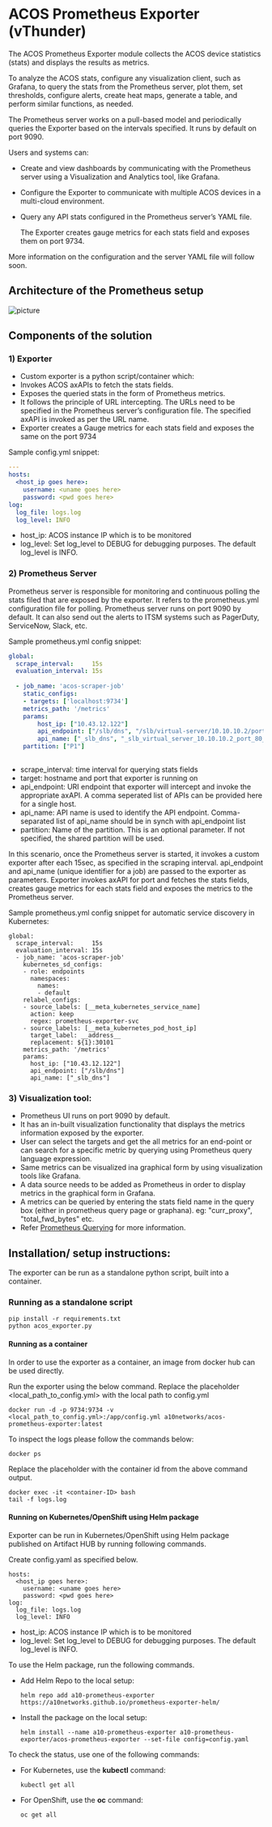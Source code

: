 # ACOS Prometheus Exporter (vThunder)

The ACOS Prometheus Exporter module collects the ACOS device statistics (stats) and displays the results as metrics.

To analyze the ACOS stats, configure any visualization client, such as Grafana, to query the stats from the Prometheus server, plot them, set thresholds, configure alerts, create heat maps, generate a table, and perform similar functions, as needed.

The Prometheus server works on a pull-based model and periodically queries the Exporter based on the intervals specified.  It runs by default on port 9090.

Users and systems can:

- Create and view dashboards by communicating with the Prometheus server using a Visualization and Analytics tool, like Grafana.
- Configure the Exporter to communicate with multiple ACOS devices in a multi-cloud environment.
- Query any API stats configured in the Prometheus server’s YAML file.

  The Exporter creates gauge metrics for each stats field and exposes them on port 9734.

More information on the configuration and the server YAML file will follow soon.

## Architecture of the Prometheus setup

![picture](img/prometheus.png)

## Components of the solution

### 1) Exporter

- Custom exporter is a python script/container which:
- Invokes ACOS axAPIs to fetch the stats fields.
- Exposes the queried stats in the form of Prometheus metrics.
- It follows the principle of URL intercepting. The URLs need to be specified in the Prometheus server’s configuration file. The specified axAPI is invoked as per the URL name.
- Exporter creates a Gauge metrics for each stats field and exposes the same on the port 9734

Sample config.yml snippet:

```yaml
---
hosts:
  <host_ip goes here>:
    username: <uname goes here>
    password: <pwd goes here>
log:
  log_file: logs.log
  log_level: INFO
```

- host_ip: ACOS instance IP which is to be monitored
- log_level: Set log_level to DEBUG for debugging purposes. The default log_level is INFO.

### 2) Prometheus Server

Prometheus server is responsible for monitoring and continuous polling the stats filed that are exposed by the exporter.
It refers to the prometheus.yml configuration file for polling.
Prometheus server runs on port 9090 by default.
It can also send out the alerts to ITSM systems such as PagerDuty, ServiceNow, Slack, etc.
   
Sample prometheus.yml config snippet: 

```yaml
global:
  scrape_interval:     15s
  evaluation_interval: 15s
 
  - job_name: 'acos-scraper-job'
    static_configs:
    - targets: ['localhost:9734']
    metrics_path: '/metrics'    
    params:
        host_ip: ["10.43.12.122"]
        api_endpoint: ["/slb/dns", "/slb/virtual-server/10.10.10.2/port/80+tcp", "/slb/fix"]
        api_name: ["_slb_dns", "_slb_virtual_server_10.10.10.2_port_80_tcp", "_slb_fix"]
	partition: ["P1"]
	
```       
   
- scrape_interval: time interval for querying stats fields
- target: hostname and port that exporter is running on
- api_endpoint: URI endpoint that exporter will intercept and invoke the appropriate axAPI. A comma seperated list of APIs can be provided here for a single host.
- api_name: API name is used to identify the API endpoint. Comma-separated list of api_name should be in synch with api_endpoint list
- partition: Name of the partition. This is an optional parameter. If not specified, the shared partition will be used.

In this scenario, once the Prometheus server is started, it invokes a custom exporter after each 15sec, as specified in the scraping interval.
api_endpoint and api_name (unique identifier for a job) are passed to the exporter as parameters.
Exporter invokes axAPI for port and fetches the stats fields, creates gauge metrics for each stats field and exposes the metrics to the Prometheus server.

Sample prometheus.yml config snippet for automatic service discovery in Kubernetes:
```
global:
  scrape_interval:     15s
  evaluation_interval: 15s
  - job_name: 'acos-scraper-job'
    kubernetes_sd_configs:
    - role: endpoints
      namespaces:
        names:
        - default
    relabel_configs:
    - source_labels: [__meta_kubernetes_service_name]
      action: keep
      regex: prometheus-exporter-svc
    - source_labels: [__meta_kubernetes_pod_host_ip]
      target_label: __address__
      replacement: ${1}:30101
    metrics_path: '/metrics'
    params:
      host_ip: ["10.43.12.122"]
      api_endpoint: ["/slb/dns"]
      api_name: ["_slb_dns"]
```

### 3) Visualization tool:

- Prometheus UI runs on port 9090 by default.
 - It has an in-built visualization functionality that displays the metrics information exposed by the exporter.
- User can select the targets and get the all metrics for an end-point or can search for a specific metric by querying using Prometheus query language expression.
- Same metrics can be visualized ina graphical form by using visualization tools like Grafana.
- A data source needs to be added as Prometheus in order to display metrics in the graphical form in Grafana.
- A metrics can be queried by entering the stats field name in the query box (either in prometheus query page or graphana). eg: "curr_proxy", "total_fwd_bytes" etc.
- Refer [Prometheus Querying](https://prometheus.io/docs/prometheus/latest/querying/basics/) for more information.


## Installation/ setup instructions:

The exporter can be run as a standalone python script, built into a container. 

### Running as a standalone script 
```
pip install -r requirements.txt
python acos_exporter.py
```

#### Running as a container

In order to use the exporter as a container, an image from docker hub can be used directly.

Run the exporter using the below command. Replace the placeholder <local_path_to_config.yml> with the local path to config.yml

 ```
docker run -d -p 9734:9734 -v <local_path_to_config.yml>:/app/config.yml a10networks/acos-prometheus-exporter:latest
```

To inspect the logs please follow the commands below:

 ```
docker ps
```

Replace the placeholder <container ID> with the container id from the above command output.
 
 ```
docker exec -it <container-ID> bash
tail -f logs.log
```
#### Running on Kubernetes/OpenShift using Helm package
Exporter can be run in Kubernetes/OpenShift using Helm package published on Artifact HUB by running following commands.

Create config.yaml as specified below.

```
hosts:
  <host_ip goes here>:
    username: <uname goes here>
    password: <pwd goes here>
log:
  log_file: logs.log
  log_level: INFO
```
- host_ip: ACOS instance IP which is to be monitored
- log_level: Set log_level to DEBUG for debugging purposes. The default log_level is INFO.
 

To use the Helm package, run the following commands.

- Add Helm Repo to the local setup:
    ```
    helm repo add a10-prometheus-exporter https://a10networks.github.io/prometheus-exporter-helm/
    ```
- Install the package on the local setup:
    ```
    helm install --name a10-prometheus-exporter a10-prometheus-exporter/acos-prometheus-exporter --set-file config=config.yaml
    ```
To check the status, use one of the following commands:

- For Kubernetes, use the  **kubectl** command:
    ```
    kubectl get all
    ``` 
- For OpenShift, use the  **oc** command: 
    ```
    oc get all
    ``` 
